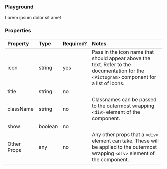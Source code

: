 <Anchor idToScrollTo="playground"><h3>Playground</h3></Anchor>

<Playground>
    <EmptyState>Lorem ipsum dolor sit amet</EmptyState>
</Playground>

<Anchor idToScrollTo="properties"><h3>Properties</h3></Anchor>

| Property    | Type    | Required? | Notes                                                                                                                                                                            |
| :---------- | :------ | :-------- | :------------------------------------------------------------------------------------------------------------------------------------------------------------------------------- |
| icon        | string  | yes       | Pass in the icon name that should appear above the text. Refer to <Link to="/atoms/Pictogram">the documentation for the `<Pictogram>` component</Link> for a list of icons. |
| title       | string  | no        |                                                                                                                                                                                  |
| className   | string  | no        | Classnames can be passed to the outermost wrapping `<div>` element of the component.                                                                                             |
| show        | boolean | no        |                                                                                                                                                                                  |
| Other Props | any     | no        | Any other props that a `<div>` element can take. These will be applied to the outermost wrapping `<div>` element of the component.                                               |


